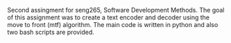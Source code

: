 Second assingment for seng265, Software Development Methods. The goal of this assignment was to create a text encoder and decoder 
using the move to front (mtf) algorithm. The main code is written in python and also two bash scripts are provided. 
